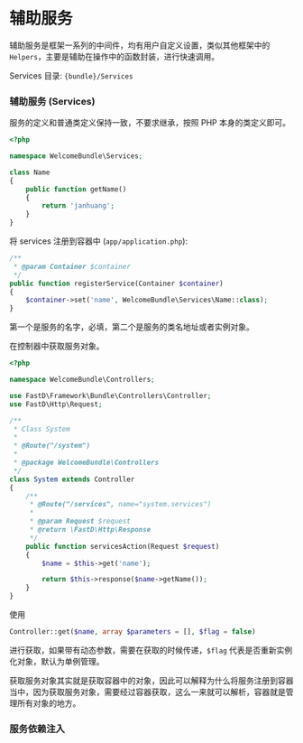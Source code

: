 # 辅助服务

辅助服务是框架一系列的中间件，均有用户自定义设置，类似其他框架中的 `Helpers`，主要是辅助在操作中的函数封装，进行快速调用。

Services 目录: `{bundle}/Services`

### 辅助服务 (Services)

服务的定义和普通类定义保持一致，不要求继承，按照 PHP 本身的类定义即可。

```php
<?php

namespace WelcomeBundle\Services;

class Name
{
    public function getName()
    {
        return 'janhuang';
    }
}
```

将 services 注册到容器中 (`app/application.php`): 

```php
/**
 * @param Container $container
 */
public function registerService(Container $container)
{
    $container->set('name', WelcomeBundle\Services\Name::class);
}
```

第一个是服务的名字，必填，第二个是服务的类名地址或者实例对象。

在控制器中获取服务对象。

```php
<?php

namespace WelcomeBundle\Controllers;

use FastD\Framework\Bundle\Controllers\Controller;
use FastD\Http\Request;

/**
 * Class System
 *
 * @Route("/system")
 *
 * @package WelcomeBundle\Controllers
 */
class System extends Controller
{
    /**
     * @Route("/services", name="system.services")
     *
     * @param Request $request
     * @return \FastD\Http\Response
     */
    public function servicesAction(Request $request)
    {
        $name = $this->get('name');

        return $this->response($name->getName());
    }
}
```

使用 
```php
Controller::get($name, array $parameters = [], $flag = false)
```
进行获取，如果带有动态参数，需要在获取的时候传递，`$flag` 代表是否重新实例化对象，默认为单例管理。

获取服务对象其实就是获取容器中的对象，因此可以解释为什么将服务注册到容器当中，因为获取服务对象，需要经过容器获取，这么一来就可以解析，容器就是管理所有对象的地方。

### 服务依赖注入 